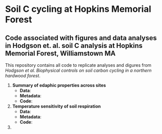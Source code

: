 # Soil C cycling at Hopkins Memorial Forest
## Code associated with figures and data analyses in Hodgson et. al. soil C analysis at Hopkins Memorial Forest, Williamstown MA
This repository contains all code to replicate analyses and digures from *Hodgson et al.  Biophysical controls on soil carbon cycling in a northern hardwood forest*. 

1. **Summary of edaphic properties across sites**
   - **Data**:
   - **Metadata**:
   - **Code**:
2. **Temperature sensitivity of soil respiration**
   - **Data**:
   - **Metadata**:
   - **Code**:
3. 
